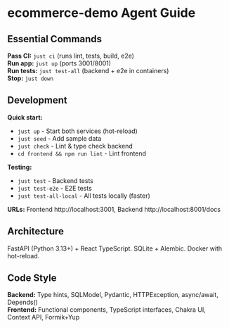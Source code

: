 # ecommerce-demo Agent Guide

## Essential Commands

**Pass CI:** `just ci` (runs lint, tests, build, e2e)  
**Run app:** `just up` (ports 3001/8001)  
**Run tests:** `just test-all` (backend + e2e in containers)  
**Stop:** `just down`

## Development

**Quick start:**
- `just up` - Start both services (hot-reload)
- `just seed` - Add sample data
- `just check` - Lint & type check backend
- `cd frontend && npm run lint` - Lint frontend

**Testing:**
- `just test` - Backend tests
- `just test-e2e` - E2E tests  
- `just test-all-local` - All tests locally (faster)

**URLs:** Frontend http://localhost:3001, Backend http://localhost:8001/docs

## Architecture
FastAPI (Python 3.13+) + React TypeScript. SQLite + Alembic. Docker with hot-reload.

## Code Style
**Backend:** Type hints, SQLModel, Pydantic, HTTPException, async/await, Depends()  
**Frontend:** Functional components, TypeScript interfaces, Chakra UI, Context API, Formik+Yup

